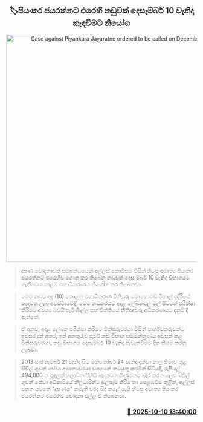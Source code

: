<p align='center'><b><h2 align='center' title='Case against Piyankara Jayaratne ordered to be called on December 10th'>🏷පියංකර ජයරත්නට එරෙහි නඩුවක් දෙසැම්බර් 10 වැනිදා කැඳවීමට නියෝග</h2></b></p>
<p align='center'><img src='https://helakuru.sgp1.cdn.digitaloceanspaces.com/esana/images/lib/court-2[1].jpg' width='600' alt='Case against Piyankara Jayaratne ordered to be called on December 10th'></p>

> දූෂණ චෝදනාවක් සම්බන්ධයෙන් අල්ලස් කොමිසම විසින් හිටපු අමාත්‍ය පියංකර ජයරත්නට එරෙහිව ගොනු කර තිබෙන නඩුවක් දෙසැම්බර් 10 වැනිදා විභාගයට ගැනීමට කොළඹ මහාධිකරණය නියෝග කර තිබෙනවා.

> මෙම නඩුව අද (10) කොළඹ මහාධිකරණ විනිසුරු මොහොමඩ් මිහාල් ඉදිරියේ කැඳවනු ලැබූ අවස්ථාවේදී, මෙම නඩුකරයට අදාළ ලේඛනවල මුල් පිටපත් පරීක්ෂා කිරීමට අවශ්‍ය බවයි පැමිණිල්ල සහ විත්තියේ නීතිඥවරු අධිකරණයට දැනුම් දී ඇත්තේ‍.

> ඒ අනුව, අදාළ ලේඛන පරීක්ෂා කිරීමට විනිසුරුවරයා විසින් පාර්ශ්වකරුවන්ට අවසර දුන් අතර, ඉන් අනතුරුව පූර්ව නඩු විභාග සම්මන්ත්‍රණය අවසන් කළ විනිසුරුවරයා, නඩු විභාගය දෙසැම්බර් 10 වැනිදා පැවැත්වීමට දින නියම කරනු ලැබුවා.

> 2013 සැප්තැම්බර් 21 වැනිදා සිට ඔක්තෝබර් 24 වැනිදා දක්වා කාල සීමාව තුළ සිවිල් ගුවන් සේවා අමාත්‍යවරයා වශයෙන් කටයුතු කරමින් සිටියදී, රුපියල් 494,000 ක මුදලක් හලාවත පිහිටි බැංකුවක ගිණුමකට බැර කරන ලෙස සිවිල් ගුවන් සේවා අධිකාරියේ නිලධාරීන්ට බලපෑම් කිරීම හා පෙළඹවීම තුළින්, අල්ලස් පනත යටතේ "දූෂණය" නමැති වරද සිදු කළේ යැයි හිටපු අමාත්‍ය පියංකර ජයරත්නට එරෙහිව චෝදනා එල්ල වී තිබෙනවා.



<h3 align='right'><a href='https://www.helakuru.lk/esana/p/114380/'>📅 2025-10-10 13:40:00</a></h3>
